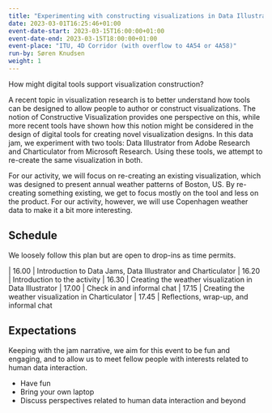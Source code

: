```yaml
---
title: "Experimenting with constructing visualizations in Data Illustrator and Charticulator"
date: 2023-03-01T16:25:46+01:00
event-date-start: 2023-03-15T16:00:00+01:00
event-date-end: 2023-03-15T18:00:00+01:00
event-place: "ITU, 4D Corridor (with overflow to 4A54 or 4A58)"
run-by: Søren Knudsen
weight: 1
---
```


How might digital tools support visualization construction?

A recent topic in visualization research is to better understand how tools can be designed to allow people to author or construct visualizations. The notion of Constructive Visualization provides one perspective on this, while more recent tools have shown how this notion might be considered in the design of digital tools for creating novel visualization designs. In this data jam, we experiment with two tools: Data Illustrator from Adobe Research and Charticulator from Microsoft Research. Using these tools, we attempt to re-create the same visualization in both. 

For our activity, we will focus on re-creating an existing visualization, which was designed to present annual weather patterns of Boston, US. By re-creating something existing, we get to focus mostly on the tool and less on the product. For our activity, however, we will use Copenhagen weather data to make it a bit more interesting.  

## Schedule 

We loosely follow this plan but are open to drop-ins as time permits.  

| 16.00 | Introduction to Data Jams, Data Illustrator and Charticulator
| 16.20 | Introduction to the activity 
| 16.30 | Creating the weather visualization in Data Illustrator 
| 17.00 | Check in and informal chat 
| 17.15 | Creating the weather visualization in Charticulator 
| 17.45 | Reflections, wrap-up, and informal chat

## Expectations

Keeping with the jam narrative, we aim for this event to be fun and engaging, and to allow us to meet fellow people with interests related to human data interaction.

* Have fun 
* Bring your own laptop 
* Discuss perspectives related to human data interaction and beyond 
